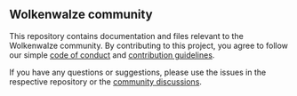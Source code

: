 ## Wolkenwalze community

This repository contains documentation and files relevant to the Wolkenwalze community. By contributing to this project, you agree to follow our simple [code of conduct](CODE_OF_CONDUCT.md) and [contribution guidelines](CONTRIBUTING.md).

If you have any questions or suggestions, please use the issues in the respective repository or the [community discussions](https://github.com/wolkenwalze/community/discussions).
